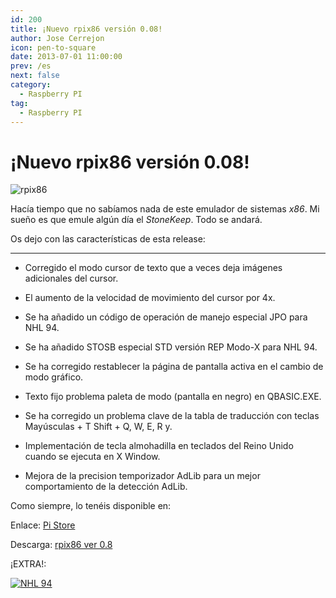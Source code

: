 ```yaml
---
id: 200
title: ¡Nuevo rpix86 versión 0.08!
author: Jose Cerrejon
icon: pen-to-square
date: 2013-07-01 11:00:00
prev: /es
next: false
category:
  - Raspberry PI
tag:
  - Raspberry PI
---
```


# ¡Nuevo rpix86 versión 0.08!

![rpix86](/images/rpix86_logo.jpg)

Hacía tiempo que no sabíamos nada de este emulador de sistemas *x86*. Mi sueño es que emule algún día el *StoneKeep*. Todo se andará.

Os dejo con las características de esta release:

- - -
* Corregido el modo cursor de texto que a veces deja imágenes adicionales del cursor.

* El aumento de la velocidad de movimiento del cursor por 4x.

* Se ha añadido un código de operación de manejo especial JPO para NHL 94.

* Se ha añadido STOSB especial STD versión REP Modo-X para NHL 94.

* Se ha corregido restablecer la página de pantalla activa en el cambio de modo gráfico.

* Texto fijo problema paleta de modo (pantalla en negro) en QBASIC.EXE.

* Se ha corregido un problema clave de la tabla de traducción con teclas Mayúsculas + T Shift + Q, W, E, R y.

* Implementación de tecla almohadilla en teclados del Reino Unido cuando se ejecuta en X Window.

* Mejora de la precision temporizador AdLib para un mejor comportamiento de la detección AdLib.

Como siempre, lo tenéis disponible en:

Enlace: [Pi Store](http://rpix86.patrickaalto.com/rdown.html)

Descarga: [rpix86 ver 0.8](http://rpix86.patrickaalto.com/rpix86.zip)

¡EXTRA!:

<a href="/res/nhl94.zip">![NHL 94](/images/2013/07/nhl94.jpg "¡Descarga y juega NHL '94!")</a>